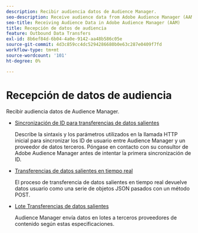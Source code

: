 ```yaml
---
description: Recibir audiencia datos de Audience Manager.
seo-description: Receive audience data from Adobe Audience Manager (AAM).
seo-title: Receiving Audience Data in Adobe Audience Manager (AAM)
title: Recepción de datos de audiencia
feature: Outbound Data Transfers
exl-id: 8b6ef84d-6b04-4a0e-9142-aa48b586c05e
source-git-commit: 4d3c859cc4dc5294286680b0e63c287e0409f7fd
workflow-type: tm+mt
source-wordcount: '101'
ht-degree: 0%

---
```


# Recepción de datos de audiencia

Recibir audiencia datos de Audience Manager.

* [Sincronización de ID para transferencias de datos salientes](id-sync-outbound.md)

  Describe la sintaxis y los parámetros utilizados en la llamada HTTP inicial para sincronizar los ID de usuario entre Audience Manager y un proveedor de datos terceros. Póngase en contacto con su consultor de Adobe Audience Manager antes de intentar la primera sincronización de ID.

* [Transferencias de datos salientes en tiempo real](real-time-outbound-transfers/real-time-outbound-transfers.md)

  El proceso de transferencia de datos salientes en tiempo real devuelve datos usuario como una serie de objetos JSON pasados con un método POST.

* [Lote Transferencias de datos salientes](batch-outbound-transfers/batch-outbound-overview.md)

  Audience Manager envía datos en lotes a terceros proveedores de contenido según estas especificaciones.
